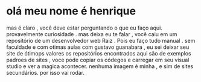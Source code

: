 <h1>olá meu nome é henrique</h1>
mas é claro , você deve estar perguntando o que eu faço aqui. provavelmente curiosidade . 
mas deixa eu te falar , você caiu em um repositório de um desenvolvedor web Raiz . Pois eu faço tudo manual . sem faculdade e com otimas aulas com gustavo guanabara , eu sei deixar seu site de ótimops valores 
os repositórios encontrados aqui são de exemplos padroes de sites , voce pode copiar os códegos e carregar em seu visual studio e ver a magica acontecer. 
nenhuma imagem é minha , e sim de sites secundários. por isso vai rodar.  
